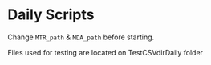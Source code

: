 # Daily Scripts

Change `MTR_path` & `MDA_path` before starting.

Files used for testing are located on TestCSVdirDaily folder
